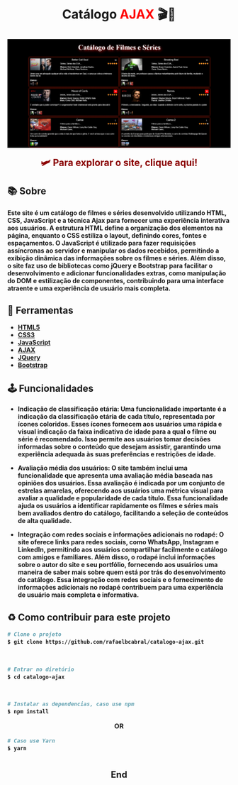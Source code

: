 <h1 align="center">
<p ><b>Catálogo <b style="text-decoration: none; color: red">AJAX</b> 🎬🍿<b></p>

<img src="img.jpg" align="center">
<br>
</h1>


<a href="https://catalogo-ajax.netlify.app/" style="text-decoration: none; color: #8b0000">
<h2 style="text-align: center; margin: 0;">🛩️ Para explorar o site, clique aqui!</h2>
</a>


## 📚 Sobre

#### Este site é um catálogo de filmes e séries desenvolvido utilizando **HTML, CSS, JavaScript** e a técnica **Ajax** para fornecer uma experiência interativa aos usuários. A estrutura HTML define a organização dos elementos na página, enquanto o CSS estiliza o layout, definindo cores, fontes e espaçamentos. O JavaScript é utilizado para fazer requisições assíncronas ao servidor e manipular os dados recebidos, permitindo a exibição dinâmica das informações sobre os filmes e séries. Além disso, o site faz uso de bibliotecas como **jQuery e Bootstrap** para facilitar o desenvolvimento e adicionar funcionalidades extras, como **manipulação do DOM** e estilização de componentes, contribuindo para uma interface atraente e uma experiência de usuário mais completa.


## 🔨 Ferramentas

- [HTML5](https://www.w3schools.com/html/)
- [CSS3](https://www.w3schools.com/css/)
- [JavaScript](https://www.w3schools.com/js/)
- [AJAX](https://www.w3schools.com/xml/ajax_intro.asp)
- [JQuery](https://www.w3schools.com/jquery/default.asp)
- [Bootstrap](https://www.w3schools.com/bootstrap/)

## 🕹️  Funcionalidades

- **Indicação de classificação etária:** Uma funcionalidade importante é a indicação da classificação etária de cada título, representada por ícones coloridos. Esses ícones fornecem aos usuários uma rápida e visual indicação da faixa indicativa de idade para a qual o filme ou série é recomendado. Isso permite aos usuários tomar decisões informadas sobre o conteúdo que desejam assistir, garantindo uma experiência adequada às suas preferências e restrições de idade.

- **Avaliação média dos usuários:** O site também inclui uma funcionalidade que apresenta uma avaliação média baseada nas opiniões dos usuários. Essa avaliação é indicada por um conjunto de estrelas amarelas, oferecendo aos usuários uma métrica visual para avaliar a qualidade e popularidade de cada título. Essa funcionalidade ajuda os usuários a identificar rapidamente os filmes e séries mais bem avaliados dentro do catálogo, facilitando a seleção de conteúdos de alta qualidade.

- **Integração com redes sociais e informações adicionais no rodapé:** O site oferece links para redes sociais, como WhatsApp, Instagram e LinkedIn, permitindo aos usuários compartilhar facilmente o catálogo com amigos e familiares. Além disso, o rodapé inclui informações sobre o autor do site e seu portfólio, fornecendo aos usuários uma maneira de saber mais sobre quem está por trás do desenvolvimento do catálogo. Essa integração com redes sociais e o fornecimento de informações adicionais no rodapé contribuem para uma experiência de usuário mais completa e informativa.

## ♻️ Como contribuir para este projeto

```bash
# Clone o projeto
$ git clone https://github.com/rafaelbcabral/catalogo-ajax.git
````
<br>

````bash
# Entrar no diretório
$ cd catalogo-ajax
````
<br>

````bash
# Instalar as dependencias, caso use npm
$ npm install
````

<p style="text-align: center; font-size: 15px; "><b>OR</b></p>

````bash
# Caso use Yarn
$ yarn
````

<h1></h1>
<p style="text-align: center; font-weight: bold; font-size: 20px">End</p>



